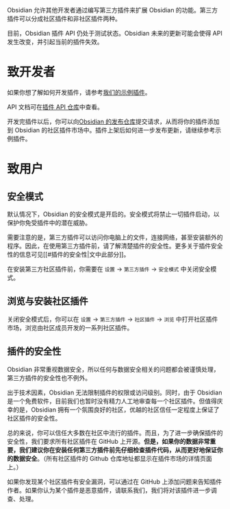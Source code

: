 Obsidian 允许其他开发者通过编写第三方插件来扩展 Obsidian 的功能。第三方插件可以分成社区插件和非社区插件两种。

目前，Obsidian 插件 API 仍处于测试状态。Obsidian 未来的更新可能会使得 API 发生改变，并引起当前的插件失效。

# 致开发者

如果你想了解如何开发插件，请参考[我们的示例插件](https://github.com/obsidianmd/obsidian-sample-plugin)。

API 文档可在[插件 API 仓库](https://github.com/obsidianmd/obsidian-api)中查看。

开发完插件以后，你可以向[Obsidian 的发布仓库](https://github.com/obsidianmd/obsidian-releases)提交请求，从而将你的插件添加到 Obsidian 的社区插件市场中。插件上架后如何进一步发布更新，请继续参考示例插件。

# 致用户

## 安全模式

默认情况下，Obsidian 的安全模式是开启的。安全模式将禁止一切插件启动，以保护你免受插件中的潜在威胁。

需要注意的是，第三方插件可以访问你电脑上的文件，连接网络，甚至安装额外的程序。因此，在使用第三方插件前，请了解清楚插件的安全性。更多关于插件安全性的信息可见[[#插件的安全性|文中此部分]]。

在安装第三方社区插件前，你需要在 `设置` -> `第三方插件` -> `安全模式` 中关闭安全模式。

## 浏览与安装社区插件

关闭安全模式后，你可以在 `设置` -> `第三方插件` -> `社区插件` -> `浏览` 中打开社区插件市场，浏览由社区成员开发的一系列社区插件。

## 插件的安全性

Obsidian 非常重视数据安全，所以任何与数据安全相关的问题都会被谨慎处理，第三方插件的安全性也不例外。

出于技术因素，Obsidian 无法限制插件的权限或访问级别。同时，由于 Obsidian 是一个免费软件，目前我们也暂时没有精力人工地审查每一个社区插件。但值得庆幸的是，Obsidian 拥有一个氛围良好的社区，优越的社区信任一定程度上保证了社区插件的安全性。

总的来说，你可以信任大多数在社区中流行的插件。而且，为了进一步确保插件的安全性，我们要求所有社区插件在 GitHub 上开源。**但是，如果你的数据非常重要，我们建议你在安装任何第三方插件前先仔细检查插件代码，从而更好地保证你的数据安全**。（所有社区插件的 Github 仓库地址都显示在插件市场的详情页面上。）

如果你发现某个社区插件有安全漏洞，可以通过在 GitHub 上添加问题来告知插件作者。如果你认为某个插件是恶意插件，请联系我们，我们将对该插件进一步调查、处理。

